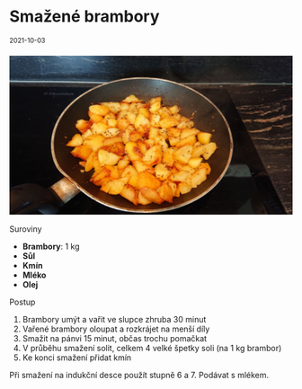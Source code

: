 # Smažené brambory

<sup>2021-10-03</sup>

![](smazene_brambory.png)

Suroviny

* **Brambory**: 1 kg
* **Sůl**
* **Kmín**
* **Mléko**
* **Olej**

Postup

1. Brambory umýt a vařit ve slupce zhruba 30 minut
2. Vařené brambory oloupat a rozkrájet na menší díly
3. Smažit na pánvi 15 minut, občas trochu pomačkat
4. V průběhu smažení solit, celkem 4 velké špetky soli (na 1 kg brambor)
5. Ke konci smažení přidat kmín

Při smažení na indukční desce použít stupně 6 a 7.
Podávat s mlékem.
